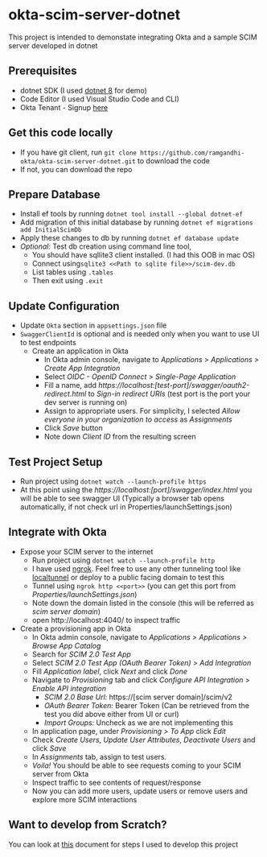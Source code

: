 # okta-scim-server-dotnet

This project is intended to demonstate integrating Okta and a sample SCIM server developed in dotnet

## Prerequisites
- dotnet SDK (I used [dotnet 8](https://dotnet.microsoft.com/en-us/download/dotnet/8.0) for demo)
- Code Editor (I used Visual Studio Code and CLI) 
- Okta Tenant - Signup [here](https://developer.okta.com/signup/)

## Get this code locally

- If you have git client, run `git clone https://github.com/ramgandhi-okta/okta-scim-server-dotnet.git` to download the code
- If not, you can download the repo

## Prepare Database
- Install ef tools by running `dotnet tool install --global dotnet-ef`
- Add migration of this initial database by running `dotnet ef migrations add InitialScimDb`
- Apply these changes to db by running `dotnet ef database update`
- *Optional:* Test db creation using command line tool, 
    - You should have sqllite3 client installed. (I had this OOB in mac OS)
    - Connect using`sqlite3 <<Path to sqlite file>>/scim-dev.db`
    - List tables using `.tables`
    - Then exit using `.exit`

## Update Configuration

- Update `Okta` section in `appsettings.json` file
- `SwaggerClientId` is optional and is needed only when you want to use UI to test endpoints
    - Create an application in Okta
        - In Okta admin console, navigate to *Applications > Applications > Create App Integration*
        - Select *OIDC - OpenID Connect* > *Single-Page Application*
        - Fill a name, add *https://localhost:[test-port]/swagger/oauth2-redirect.html* to *Sign-in redirect URIs* (test port is the port your dev server is running on)
        - Assign to appropriate users. For simplicity, I selected *Allow everyone in your organization to access* as *Assignments*
        - Click *Save* button
        - Note down *Client ID* from the resulting screen

## Test Project Setup
- Run project using `dotnet watch --launch-profile https`
- At this point using the *https://localhost:[port]/swagger/index.html* you will be able to see swagger UI (Typically a browser tab opens automatically, if not check url in Properties/launchSettings.json)

## Integrate with Okta
- Expose your SCIM server to the internet
    - Run project using `dotnet watch --launch-profile http`
    - I have used [ngrok](https://ngrok.com/). Feel free to use any other tunneling tool like [localtunnel](https://github.com/localtunnel/localtunnel) or deploy to a public facing domain to test this
    - Tunnel using `ngrok http <<port>>` (you can get this port from *Properties/launchSettings.json*)
    - Note down the domain listed in the console (this will be referred as *scim server domain*)
    - open http://localhost:4040/ to inspect traffic
- Create a provisioning app in Okta
    - In Okta admin console, navigate to *Applications > Applications > Browse App Catalog*
    - Search for *SCIM 2.0 Test App*
    - Select *SCIM 2.0 Test App (OAuth Bearer Token)* > *Add Integration*
    - Fill *Application label*, click *Next* and click *Done*
    - Navigate to *Provisioning* tab and click *Configure API Integration* > *Enable API integration*
        - *SCIM 2.0 Base Url:* https://[scim server domain]/scim/v2
        - *OAuth Bearer Token:* Bearer Token (Can be retrieved from the test you did above either from UI or curl)
        - *Import Groups:* Uncheck as we are not implementing this
    - In application page, under *Provisioning > To App* click *Edit*
    - Check *Create Users*, *Update User Attributes*, *Deactivate Users* and click *Save*
    - In *Assignments* tab, assign to test users.
    - *Voila!* You should be able to see requests coming to your SCIM server from Okta
    - Inspect traffic to see contents of request/response
    - Now you can add more users, update users or remove users and explore more SCIM interactions

## Want to develop from Scratch?
You can look at [this](CreateProject.md) document for steps I used to develop this project
